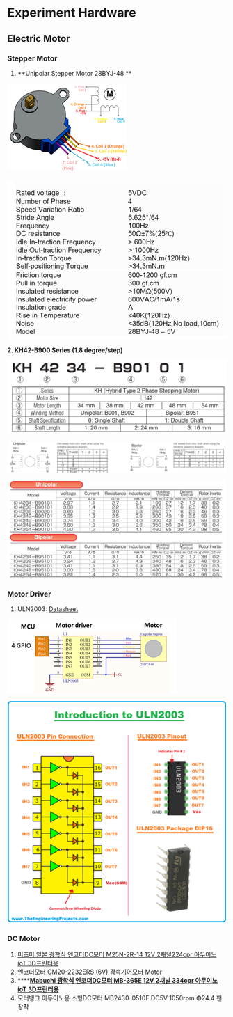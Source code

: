 # Experiment Hardware

## Electric Motor&#x20;



### Stepper Motor

1. **Unipolar Stepper Motor 28BYJ-48 **

![](<../../.gitbook/assets/image (108).png>)

![](<../../.gitbook/assets/image (111).png>)



**2. KH42-B900 Series (1.8 degree/step)**

![](<../../.gitbook/assets/image (104).png>)

![](<../../.gitbook/assets/image (105).png>)

![](<../../.gitbook/assets/image (106).png>)

### Motor Driver

1. &#x20;ULN2003: [Datasheet](https://www.st.com/resource/en/datasheet/uln2001.pdf)

![Stepper motor connection](<../../.gitbook/assets/image (110).png>)

![](<../../.gitbook/assets/image (112).png>)

### DC Motor

1. [미츠미 일본 광학식 엔코더DC모터 M25N-2R-14 12V 2채널224cpr 아두이노 ioT 3D프린터용 ](https://www.motorbank.kr/goods/goods\_view.php?goodsNo=1000009670)
2. [엔코더모터 GM20-2232ERS (6V) 감속기어모터 Motor](https://www.motorbank.kr/goods/goods\_view.php?goodsNo=1000010139)
3. ****[**Mabuchi 광학식 엔코더DC모터 MB-365E 12V 2채널 334cpr 아두이노 ioT 3D프린터용**](https://www.motorbank.kr/goods/goods\_view.php?goodsNo=1000009681)
4. 모터뱅크 아두이노용 소형DC모터 MB2430-0510F DC5V 1050rpm Φ24.4 팬장착
